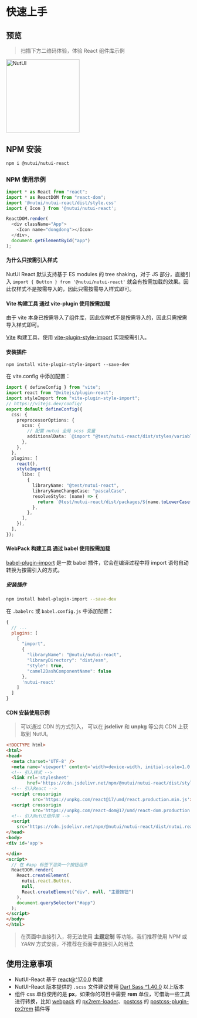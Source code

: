 # 快速上手

## 预览

> 扫描下方二维码体验，体验 React 组件库示例

<img src="https://img12.360buyimg.com/imagetools/jfs/t1/202336/18/18586/7437/61b832ccE0b13d53d/18605da7232a5a0e.png" width="200" alt="NutUI">

## NPM 安装

```bash
npm i @nutui/nutui-react
```

### NPM 使用示例

```javascript
import * as React from "react";
import * as ReactDOM from "react-dom";
import '@nutui/nutui-react/dist/style.css'
import { Icon } from '@nutui/nutui-react';

ReactDOM.render(
  <div className="App">
    <Icon name="dongdong"></Icon>
  </div>,
  document.getElementById("app")
);

```

#### 为什么只按需引入样式

NutUI React 默认支持基于 ES modules 的 tree shaking，对于 JS 部分，直接引入 `import { Button } from '@nutui/nutui-react'` 就会有按需加载的效果。因此仅样式不是按需导入的，因此只需按需导入样式即可。

#### Vite 构建工具 通过 vite-plugin 使用按需加载

由于 vite 本身已按需导入了组件库，因此仅样式不是按需导入的，因此只需按需导入样式即可。

[Vite](https://vitejs.dev/) 构建工具，使用 [vite-plugin-style-import](https://github.com/anncwb/vite-plugin-style-import) 实现按需引入。

#### 安装插件

`npm install vite-plugin-style-import --save-dev`

在 vite.config 中添加配置：

```typescript
import { defineConfig } from "vite";
import react from "@vitejs/plugin-react";
import styleImport from "vite-plugin-style-import";
// https://vitejs.dev/config/
export default defineConfig({
  css: {
    preprocessorOptions: {
      scss: {
        // 配置 nutui 全局 scss 变量
        additionalData: `@import "@test/nutui-react/dist/styles/variables.scss";`,
      },
    },
  },
  plugins: [
    react(),
    styleImport({
      libs: [
        {
          libraryName: "@test/nutui-react",
          libraryNameChangeCase: "pascalCase",
          resolveStyle: (name) => {
            return `@test/nutui-react/dist/packages/${name.toLowerCase()}/${name.toLowerCase()}.scss`;
          },
        },
      ],
    }),
  ],
});

```

#### WebPack 构建工具 通过 babel 使用按需加载

[babel-plugin-import](https://github.com/ant-design/babel-plugin-import) 是一款 babel 插件，它会在编译过程中将 import 语句自动转换为按需引入的方式。
##### 安装插件
``` bash
npm install babel-plugin-import --save-dev
```
在 `.babelrc` 或 `babel.config.js` 中添加配置：

``` javascript
{
  // ...
  plugins: [
    [
      "import",
      {
        "libraryName": "@nutui/nutui-react",
        "libraryDirectory": "dist/esm",
        "style": true,
        "camel2DashComponentName": false
      },
      'nutui-react'
    ]
  ]
}
```

#### CDN 安装使用示例

> 可以通过 CDN 的方式引入， 可以在 **jsdelivr** 和 **unpkg** 等公共 CDN 上获取到 NutUI。

```html
<!DOCTYPE html>
<html>
<head>
  <meta charset='UTF-8' />
  <meta name='viewport' content='width=device-width, initial-scale=1.0' />
  <!-- 引入样式 -->
  <link rel='stylesheet'
        href='https://cdn.jsdelivr.net/npm/@nutui/nutui-react/dist/style.css' />
  <!-- 引入React -->
  <script crossorigin
          src='https://unpkg.com/react@17/umd/react.production.min.js'></script>
  <script crossorigin
          src='https://unpkg.com/react-dom@17/umd/react-dom.production.min.js'></script>
  <!-- 引入NutUI组件库 -->
  <script
    src='https://cdn.jsdelivr.net/npm/@nutui/nutui-react/dist/nutui.react.umd.js'></script>
</head>
<body>
<div id='app'>

</div>
<script>
  // 在 #app 标签下渲染一个按钮组件
  ReactDOM.render(
    React.createElement(
      nutui.react.Button,
      null,
      React.createElement("div", null, "主要按钮")
    ),
    document.querySelector("#app")
  );
</script>
</body>
</html>
```

> 在页面中直接引入，将无法使用 **主题定制** 等功能。我们推荐使用 *NPM* 或 *YARN* 方式安装，不推荐在页面中直接引入的用法

## 使用注意事项
- NutUI-React 基于 [react@^17.0.0](https://www.npmjs.com/package/react) 构建
- NutUI-React 版本提供的 `.scss` 文件建议使用 [Dart Sass ^1.40.0](https://www.npmjs.com/package/sass) 以上版本
- 组件 css 单位使用的是 **px**，如果你的项目中需要 **rem**
  单位，可借助一些工具进行转换，比如 [webpack](https://www.webpackjs.com/)
  的 [px2rem-loader](https://www.npmjs.com/package/px2rem-loader)、[postcss](https://github.com/postcss/postcss)
  的 [postcss-plugin-px2rem](https://www.npmjs.com/package/postcss-plugin-px2rem)
  插件等

